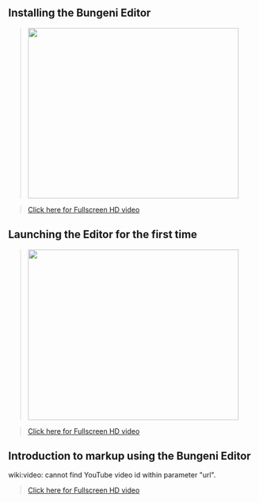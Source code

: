 

## Installing the Bungeni Editor ##

> <a href='http://www.youtube.com/watch?feature=player_embedded&v=EULs0f-kSmo' target='_blank'><img src='http://img.youtube.com/vi/EULs0f-kSmo/0.jpg' width='425' height=344 /></a>

> [Click here for Fullscreen HD video](http://www.youtube.com/watch?v=EULs0f-kSmo&fmt=22)

## Launching the Editor for the first time ##

> <a href='http://www.youtube.com/watch?feature=player_embedded&v=-kcv9M2oioA' target='_blank'><img src='http://img.youtube.com/vi/-kcv9M2oioA/0.jpg' width='425' height=344 /></a>

> [Click here for Fullscreen HD video](http://www.youtube.com/watch?v=-kcv9M2oioA&fmt=22)

## Introduction to markup using the Bungeni Editor ##

> 

wiki:video: cannot find YouTube video id within parameter "url".



> [Click here for Fullscreen HD video](http://www.youtube.com/watch?v=6PUhVMdSNhk&fmt=22)
